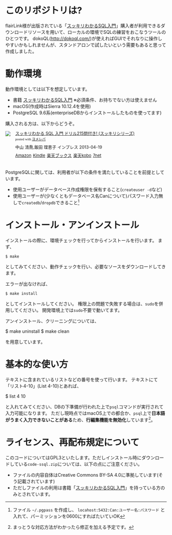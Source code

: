 # このリポジトリは?

flairLink様が出版されている「[スッキリわかるSQL入門](https://hb.afl.rakuten.co.jp/hgc/02164ccd.7dcbe6c6.03dc0c55.8ee179dc/?pc=http%3A%2F%2Fbooks.rakuten.co.jp%2Frb%2F12270619%2F%3Fscid%3Daf_ich_link_urltxt%26m%3Dhttp%3A%2F%2Fm.rakuten.co.jp%2Fev%2Fbook%2F)」購入者が利用できるダウンロードリソースを用いて、ローカルの環境でSQLの練習をおこなうツールのひとつです。
dokoQL(http://dokoql.com/)が使えればGUIでそれなりに操作しやすいかもしれませんが、スタンドアロンで試したいという需要もあると思って作成しました。

# 動作環境

動作環境としては以下を想定しています。

- 書籍 [スッキリわかるSQL入門](https://hb.afl.rakuten.co.jp/hgc/02164ccd.7dcbe6c6.03dc0c55.8ee179dc/?pc=http%3A%2F%2Fbooks.rakuten.co.jp%2Frb%2F12270619%2F%3Fscid%3Daf_ich_link_urltxt%26m%3Dhttp%3A%2F%2Fm.rakuten.co.jp%2Fev%2Fbook%2F) ※必須条件、お持ちでない方は使えません
- macOS(作成時はSierra 10.12.4を使用)
- PostgreSQL 9.6系(enterpriseDBからインストールしたものを使ってます)

購入される方は、以下からどうぞ。

<div class="booklink-box" style="text-align:left;padding-bottom:20px;font-size:small;/zoom: 1;overflow: hidden;"><div class="booklink-image" style="float:left;margin:0 15px 10px 0;"><a href="http://www.amazon.co.jp/exec/obidos/asin/4844333933/fugadiary-22/" target="_blank" ><img src="https://images-fe.ssl-images-amazon.com/images/I/51acHenBVuL._SL160_.jpg" style="border: none;" /></a></div><div class="booklink-info" style="line-height:120%;/zoom: 1;overflow: hidden;"><div class="booklink-name" style="margin-bottom:10px;line-height:120%"><a href="http://www.amazon.co.jp/exec/obidos/asin/4844333933/fugadiary-22/" target="_blank" >スッキリわかる SQL 入門 ドリル215問付き! (スッキリシリーズ)</a><div class="booklink-powered-date" style="font-size:8pt;margin-top:5px;font-family:verdana;line-height:120%">posted with <a href="http://yomereba.com" rel="nofollow" target="_blank">ヨメレバ</a></div></div><div class="booklink-detail" style="margin-bottom:5px;">中山 清喬,飯田 理恵子 インプレス 2013-04-19    </div><div class="booklink-link2" style="margin-top:10px;"><div class="shoplinkamazon" style="display:inline;margin-right:5px"><a href="http://www.amazon.co.jp/exec/obidos/asin/4844333933/fugadiary-22/" target="_blank" >Amazon</a></div><div class="shoplinkkindle" style="display:inline;margin-right:5px"><a href="http://www.amazon.co.jp/exec/obidos/ASIN/B00IRRTFNG/fugadiary-22/" target="_blank" >Kindle</a></div><div class="shoplinkrakuten" style="display:inline;margin-right:5px"><a href="https://hb.afl.rakuten.co.jp/hgc/02164ccd.7dcbe6c6.03dc0c55.8ee179dc/?pc=http%3A%2F%2Fbooks.rakuten.co.jp%2Frb%2F12270619%2F%3Fscid%3Daf_ich_link_urltxt%26m%3Dhttp%3A%2F%2Fm.rakuten.co.jp%2Fev%2Fbook%2F" target="_blank" >楽天ブックス</a></div><div class="shoplinkrakukobo" style="display:inline;margin-right:5px"><a href="http://hb.afl.rakuten.co.jp/hgc/02164ccd.7dcbe6c6.03dc0c55.8ee179dc/?pc=http%3A%2F%2Fbooks.rakuten.co.jp%2Frk%2F1c616aaca6333575964a39e5e67498ae%2F%3Fscid%3Daf_ich_link_urltxt%26m%3Dhttp%3A%2F%2Fm.rakuten.co.jp%2Fev%2Fbook%2F" target="_blank" >楽天kobo</a></div><div class="shoplinkseven" style="display:inline;margin-right:5px"><a href="https://px.a8.net/svt/ejp?a8mat=2TC4EA+3NKTGY+2N1Y+5Z6WY&a8ejpredirect=http%3A%2F%2F7af-ent.omni7.jp%2Frelay%2Faffiliate%2FentranceProcess.do%3Furl%3Dhttp%253A%252F%252F7net.omni7.jp%252Fsearch%252F%253FsearchKeywordFlg%253D1%2526keyword%253D4-84-433393-7%252520%25257C%2525204-844-33393-7%252520%25257C%2525204-8443-3393-7%252520%25257C%2525204-84433-393-7%252520%25257C%2525204-844333-93-7%252520%25257C%2525204-8443339-3-7" target="_blank" >7net</a><img border="0" width="1" height="1" src="https://www17.a8.net/0.gif?a8mat=2TC4EA+3NKTGY+2N1Y+5Z6WY" alt=""></div>            	  	  	  	</div></div><div class="booklink-footer" style="clear: left"></div></div>

PostgreSQLに関しては、利用者が以下の条件を満たしていることを前提としています。

- 使用ユーザーがデータベース作成権限を保有すること(`createuser -d`など)
- 使用ユーザーが(少なくともデータベース名Canについて)パスワード入力無しで`createdb`/`dropdb`できること[^1]

[^1]: ファイル `~/.pgpass` を作成し、 `locahost:5432:Can:ユーザー名:パスワード` と入れて、パーミッションを0600にすればたいていOK

# インストール・アンインストール

インストールの際に、環境チェックを行ってからインストールを行います。
まず、

    $ make

としてみてください、動作チェックを行い、必要なソースをダウンロードしてきます。

エラーが出なければ、

    $ make install

としてインストールしてください。
権限上の問題で失敗する場合は、`sudo`を併用してください。
開発環境上では`sudo`不要で動いてます。

アンインストール、クリーニングについては、

  $ make uninstall
  $ make clean

を用意しています。

# 基本的な使い方

テキストに含まれているリストなどの番号を使って行います。
テキストにて「リスト4-10」(List 4-10)とあれば、

  $ list 4 10

と入れてみてください、DBの下準備が行われた上で`psql`コマンドが実行されて入力可能になります。
ただし現時点ではmacOS上での都合か、`psql`上で**日本語がうまく入力できないことがある**ため、**行編集機能を無効化**しています[^2]。

[^2]: まっとうな対応方法がわかったら修正を加える予定です。

# ライセンス、再配布規定について

このコードについてはGPL3といたします。ただしインストール時にダウンロードしている`code-ssql.zip`については、以下の点にご注意ください。

- ファイルの内容自体はCreative Commons BY-SA 4.0に準拠しています(そう記載されています)
- ただしファイルの利用は書籍「[スッキリわかるSQL入門](https://hb.afl.rakuten.co.jp/hgc/02164ccd.7dcbe6c6.03dc0c55.8ee179dc/?pc=http%3A%2F%2Fbooks.rakuten.co.jp%2Frb%2F12270619%2F%3Fscid%3Daf_ich_link_urltxt%26m%3Dhttp%3A%2F%2Fm.rakuten.co.jp%2Fev%2Fbook%2F)」を持っている方のみとされています。

